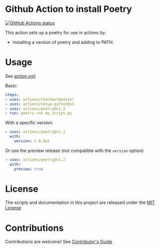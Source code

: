 # Github Action to install Poetry

<p align="left">
  <a href="https://github.com/dschep/install-poetry-action"><img alt="GitHub Actions status" src="https://github.com/dschep/install-poetry-action/workflows/PR%20Checks/badge.svg"></a>
</p>

This action sets up a poetry for use in actions by:

- installing a version of poetry and adding to PATH.

# Usage

See [action.yml](action.yml)

Basic:
```yaml
steps:
- uses: actions/checkout@master
- uses: actions/setup-python@v1
- uses: actions/poetry@v1.2
- run: poetry run my_script.py
```

With a specific version:
```yaml
- uses: actions/poetry@v1.2
  with:
    version: 1.0.0a1
```

Or use the preview release (not compatible with the `version` option)
```yaml
- uses: actions/poetry@v1.2
  with:
    preview: true
```

# License

The scripts and documentation in this project are released under the [MIT License](LICENSE)

# Contributions

Contributions are welcome!  See [Contributor's Guide](docs/contributors.md)
